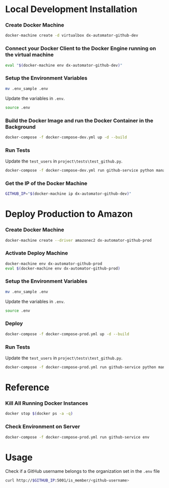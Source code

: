 # Local Development Installation

### Create Docker Machine

```bash
docker-machine create -d virtualbox dx-automator-github-dev
```

### Connect your Docker Client to the Docker Engine running on the virtual machine

```bash
eval "$(docker-machine env dx-automator-github-dev)"
```

### Setup the Environment Variables

```bash
mv .env_sample .env
```

Update the variables in `.env`.

```bash
source .env
```

### Build the Docker Image and run the Docker Container in the Background

```bash
docker-compose -f docker-compose-dev.yml up -d --build
```

### Run Tests

Update the `test_users` in `project\tests\test_github.py`.

```bash
docker-compose -f docker-compose-dev.yml run github-service python manage.py test
```

### Get the IP of the Docker Machine

```bash
GITHUB_IP="$(docker-machine ip dx-automator-github-dev)"
```


# Deploy Production to Amazon

### Create Docker Machine

```bash
docker-machine create --driver amazonec2 dx-automator-github-prod
```

### Activate Deploy Machine

```bash
docker-machine env dx-automator-github-prod
eval $(docker-machine env dx-automator-github-prod)
```

### Setup the Environment Variables

```bash
mv .env_sample .env
```

Update the variables in `.env`.

```bash
source .env
```

### Deploy

```bash
docker-compose -f docker-compose-prod.yml up -d --build
```

### Run Tests

Update the `test_users` in `project\tests\test_github.py`.

```bash
docker-compose -f docker-compose-prod.yml run github-service python manage.py test
```


# Reference

### Kill All Running Docker Instances

```bash
docker stop $(docker ps -a -q)
```

### Check Environment on Server

```bash
docker-compose -f docker-compose-prod.yml run github-service env
```


# Usage

Check if a GitHub username belongs to the organization set in the `.env` file

```bash
curl http://$GITHUB_IP:5001/is_member/<github-username>
```
